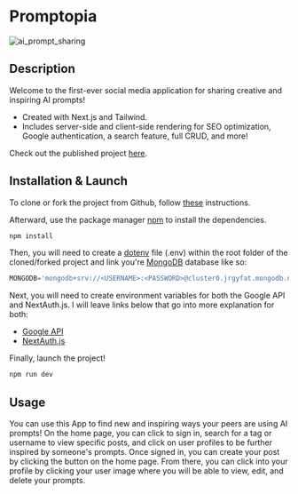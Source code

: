 # Promptopia

![ai_prompt_sharing](https://i.ibb.co/XsfjCk9/Screenshot-2023-06-28-at-6-50-59-PM.png)

## Description

Welcome to the first-ever social media application for sharing creative and inspiring AI prompts!
* Created with Next.js and Tailwind.
* Includes server-side and client-side rendering for SEO optimization, Google authentication, a search feature, full CRUD, and more!

Check out the published project [here](https://ai-prompt-sharing-five.vercel.app/).

## Installation & Launch

To clone or fork the project from Github, follow [these](https://docs.github.com/en/desktop/contributing-and-collaborating-using-github-desktop/adding-and-cloning-repositories/cloning-and-forking-repositories-from-github-desktop) instructions.

Afterward, use the package manager [npm](https://www.npmjs.com/) to install the dependencies.

```bash
npm install
```

Then, you will need to create a [dotenv](https://www.npmjs.com/package/dotenv) file (.env) within the root folder of the cloned/forked project and link you're [MongoDB](https://www.mongodb.com/docs/atlas/) database like so:

```javascript
MONGODB='mongodb+srv://<USERNAME>:<PASSWORD>@cluster0.jrgyfat.mongodb.net/restaurantfinder?retryWrites=true&w=majority'
```

Next, you will need to create environment variables for both the Google API and NextAuth.js. I will leave links below that go into more explanation for both:
* [Google API](https://cloud.google.com/apis/docs/getting-started)
* [NextAuth.js](https://next-auth.js.org/configuration/options)

Finally, launch the project!

```bash
npm run dev
```

## Usage

You can use this App to find new and inspiring ways your peers are using AI prompts! On the home page, you can click to sign in, search for a tag or username to view specific posts, and click on user profiles to be further inspired by someone's prompts. Once signed in, you can create your post by clicking the button on the home page. From there, you can click into your profile by clicking your user image where you will be able to view, edit, and delete your prompts.
